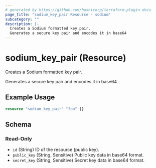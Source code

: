 ```yaml
---
# generated by https://github.com/hashicorp/terraform-plugin-docs
page_title: "sodium_key_pair Resource - sodium"
subcategory: ""
description: |-
  Creates a Sodium formatted key pair.
  Generates a secure key pair and encodes it in base64
---
```


# sodium_key_pair (Resource)

Creates a Sodium formatted key pair.

Generates a secure key pair and encodes it in base64

## Example Usage

```terraform
resource "sodium_key_pair" "foo" {}
```

<!-- schema generated by tfplugindocs -->
## Schema

### Read-Only

- `id` (String) ID of the resource (public key).
- `public_key` (String, Sensitive) Public key data in base64 format.
- `secret_key` (String, Sensitive) Secret key data in base64 format.
